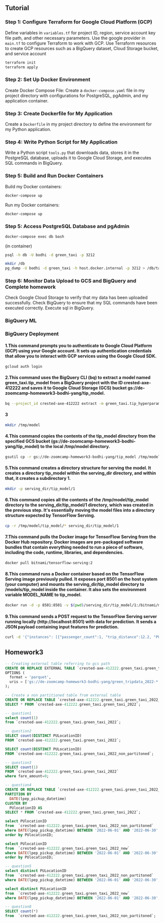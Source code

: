 <!-- ```bash
for month in {01..12}; do
    curl -O "https://d37ci6vzurychx.cloudfront.net/trip-data/green_tripdata_2022-${month}.parquet"
done
``` -->

<!-- ```bash
docker build -t homework3 .  
``` -->

<!-- ```bash
docker run -d --name database homework3
docker run --name database -d homework3
docker exec -it database psql -U postgres
``` -->
## Tutorial

### Step 1: Configure Terraform for Google Cloud Platform (GCP)
Define variables in `variables.tf` for project ID, region, service account key file path, and other necessary parameters.
Use the google provider in `main.tf` to configure Terraform to work with GCP.
Use Terraform resources to create GCP resources such as a BigQuery dataset, Cloud Storage bucket, and service account
```bash
terraform init
terraform apply
```

### Step 2: Set Up Docker Environment
Create Docker Compose File: Create a `docker-compose.yaml` file in my project directory with configurations for PostgreSQL, pgAdmin, and my application container.

### Step 3: Create Dockerfile for My Application
Create a `Dockerfile` in my project directory to define the environment for my Python application.

### Step 4: Write Python Script for My Application
Write a Python script `tools.py` that downloads data, stores it in the PostgreSQL database, uploads it to Google Cloud Storage, and executes SQL commands in BigQuery.

### Step 5: Build and Run Docker Containers
Build my Docker containers:
```bash
docker-compose up
```
Run my Docker containers:
```bash
docker-compose up
```

### Step 5: Access PostgreSQL Database and pgAdmin
```bash
docker-compose exec db bash 
```

(in container)
```bash
psql -h db -U bodhi -d green_taxi -p 3212
```

```bash
mkdir /db
pg_dump -U bodhi -d green_taxi -h host.docker.internal -p 3212 > /db/table.sql
```

### Step 6: Monitor Data Upload to GCS and BigQuery and Complete homework
Check Google Cloud Storage to verify that my data has been uploaded successfully.
Check BigQuery to ensure that my SQL commands have been executed correctly.
Execute sql in BigQuery.

### BigQuery ML


### BigQuery Deployment

#### 1.This command prompts you to authenticate to Google Cloud Platform (GCP) using your Google account. It sets up authentication credentials that allow you to interact with GCP services using the Google Cloud SDK.

```bash
gcloud auth login
```

#### 2.This command uses the BigQuery CLI (bq) to extract a model named green_taxi.tip_model from a BigQuery project with the ID crested-axe-412222 and saves it to Google Cloud Storage (GCS) bucket gs://de-zoomcamp-homework3-bodhi-yang/tip_model.

```bash
bq --project_id crested-axe-412222 extract -m green_taxi.tip_hyperparam_model gs://de-zoomcamp-homework3-bodhi-yang/tip_model
```

#### 3
```bash
mkdir /tmp/model
```

#### 4.This command copies the contents of the tip_model directory from the specified GCS bucket (gs://de-zoomcamp-homework3-bodhi-yang/tip_model) to the local /tmp/model directory.

```bash
gsutil cp -r gs://de-zoomcamp-homework3-bodhi-yang/tip_model /tmp/model
```

#### 5.This command creates a directory structure for serving the model. It creates a directory tip_model within the serving_dir directory, and within that, it creates a subdirectory 1.

```bash
mkdir -p serving_dir/tip_model/1
```

#### 6.This command copies all the contents of the /tmp/model/tip_model directory to the serving_dir/tip_model/1 directory, which was created in the previous step. It's essentially moving the model files into a directory structure expected by TensorFlow Serving.

```bash
cp -r /tmp/model/tip_model/* serving_dir/tip_model/1
```

#### 7.This command pulls the Docker image for TensorFlow Serving from the Docker Hub repository. Docker images are pre-packaged software bundles that contain everything needed to run a piece of software, including the code, runtime, libraries, and dependencies.

```bash
docker pull bitnami/tensorflow-serving:2
```

#### 8.This command runs a Docker container based on the TensorFlow Serving image previously pulled. It exposes port 8501 on the host system (your computer) and mounts the serving_dir/tip_model directory to /models/tip_model inside the container. It also sets the environment variable MODEL_NAME to tip_model.

```bash
docker run -d -p 8501:8501 -v $(pwd)/serving_dir/tip_model/1:/bitnami/model-data/1 -e MODEL_NAME=tip_model -t bitnami/tensorflow-serving:2 
```

#### 9.This command sends a POST request to the TensorFlow Serving server running locally (http://localhost:8501) with data for prediction. It sends a JSON payload containing input features for prediction.

```bash
curl -d '{"instances": [{"passenger_count":1, "trip_distance":12.2, "PULocationID":"193", "DOLocationID":"264", "payment_type":"2","fare_amount":20.4,"tolls_amount":0.0}]}' -X POST http://localhost:8501/v1//model-data/tip_model:predict
```


## Homework3

```sql
-- Creating external table referring to gcs path
CREATE OR REPLACE EXTERNAL TABLE `crested-axe-412222.green_taxi.green_taxi_2022`
OPTIONS (
  format = 'parquet',
  uris = ['gs://de-zoomcamp-homework3-bodhi-yang/green_tripdata_2022-*.parquet']
);

-- Create a non partitioned table from external table
CREATE OR REPLACE TABLE `crested-axe-412222.green_taxi.green_taxi_2022_non_partitoned` AS
SELECT * FROM `crested-axe-412222.green_taxi.green_taxi_2022`;

-- question1
select count(1)
from `crested-axe-412222.green_taxi.green_taxi_2022`;

-- question2
SELECT count(DISTINCT PULocationID)
FROM `crested-axe-412222.green_taxi.green_taxi_2022`;

SELECT count(DISTINCT PULocationID)
FROM `crested-axe-412222.green_taxi.green_taxi_2022_non_partitoned`;

-- question3
SELECT count(1)
FROM `crested-axe-412222.green_taxi.green_taxi_2022`
where fare_amount=0;

-- question4
CREATE OR REPLACE TABLE `crested-axe-412222.green_taxi.green_taxi_2022_new`
PARTITION BY
  DATE(lpep_pickup_datetime) 
CLUSTER BY
  PUlocationID AS
SELECT * FROM `crested-axe-412222.green_taxi.green_taxi_2022`;

select PUlocationID
from  `crested-axe-412222.green_taxi.green_taxi_2022_non_partitoned`
where DATE(lpep_pickup_datetime) BETWEEN '2022-06-01' AND '2022-06-30'
order by PUlocationID;

select PUlocationID
from  `crested-axe-412222.green_taxi.green_taxi_2022_new`
where DATE(lpep_pickup_datetime) BETWEEN '2022-06-01' AND '2022-06-30'
order by PUlocationID;

-- question5
select distinct PULocationID
from  `crested-axe-412222.green_taxi.green_taxi_2022_non_partitoned`
where DATE(lpep_pickup_datetime) BETWEEN '2022-06-01' AND '2022-06-30';

select distinct PULocationID
from  `crested-axe-412222.green_taxi.green_taxi_2022_new`
where DATE(lpep_pickup_datetime) BETWEEN '2022-06-01' AND '2022-06-30';

-- question8
SELECT count(*)
from  `crested-axe-412222.green_taxi.green_taxi_2022_non_partitoned`;

```
